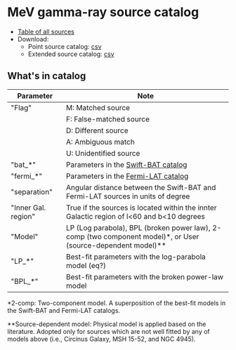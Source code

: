 # MeV gamma-ray source catalog

- [Table of all sources](https://tsuji703.github.io/MeV-All-Sky/files/MeV_all_source.html)
- Download:
  - Point source catalog: [csv](https://tsuji703.github.io/MeV-All-Sky/files/catalog/crossmatch_latest.csv)
  - Extended source catalog: [csv](https://tsuji703.github.io/MeV-All-Sky/files/catalog/crossmatch_latest.csv)


## What's in catalog

| Parameter | Note
| --- |---
|"Flag" | M: Matched source
|       | F: False-matched source
|       | D: Different source
|       | A: Ambiguous match
|       | U: Unidentified source
|"bat_*" | Parameters in the [Swift-BAT catalog](https://swift.gsfc.nasa.gov/results/bs105mon/)
|"fermi_*" | Parameters in the [Fermi-LAT catalog](https://fermi.gsfc.nasa.gov/ssc/data/access/lat/8yr_catalog/)
|"separation"| Angular distance between the Swift-BAT and Fermi-LAT sources in units of degree
|"Inner Gal. region" | True if the sources is located within the innter Galactic region of l<60 and b<10 degrees
|"Model" | LP (Log parabola), BPL (broken power law), 2-comp (two component model)*, or User (source-dependent model)**
| "LP_*" | Best-fit parameters with the log-parabola model (eq?)
| "BPL_*"| Best-fit parameters with the broken power-law model

*2-comp: Two-component model. A superposition of the best-fit models in the Swift-BAT and Fermi-LAT catalogs.

**Source-dependent model: Physical model is applied based on the literature. Adopted only for sources which are not well fitted by any of models above (i.e., Circinus Galaxy, MSH 15-52, and NGC 4945).



<!--
"Flag" 
M: Matched source.
F: False-matched source.
D: Different source.
A: Ambiguous match.
U: Unidentified source.

"bat_*"
Parameters in the Swift-BAT catalog.

"fermi_*"
Parameters in the Fermi-LAT catalog.

"separation"
Angular distance between the Swift-BAT and Fermi-LAT sources in units of degree.



"Inner Gal. region" column indicates if the sources is located within the innter Galactic region of l<60 and |b|<10 degrees.

"Model" colum indicates the model used to fit the SED.

SEDs are fitted with the following models:
LP: Log parabola.
(( equation ? ))
"LP_*": best-fits parameters with the log-parabola model.

BPL: Broken power law.
"BPL_*": best-fits parameters with the broken power-law model.

2-comp: Two-component model. A superposition of the best-fit models in the Swift-BAT and Fermi-LAT catalogs.

Source-dependent model: Physical model is applied based on the literature. Adopted only for sources which are not well fitted by any of models above (i.e., Circinus Galaxy, MSH 15-52, and NGC 4945).

-->
